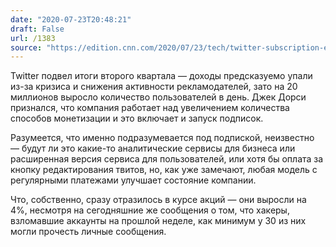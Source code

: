 ```yaml
---
date: "2020-07-23T20:48:21"
draft: False
url: /1383
source: "https://edition.cnn.com/2020/07/23/tech/twitter-subscription-earnings/"
---
```


Twitter подвел итоги второго квартала — доходы предсказуемо упали из-за кризиса и снижения активности рекламодателей, зато на 20 миллионов выросло количество пользователей в день. Джек Дорси признался, что компания работает над увеличением количества способов монетизации и это включает и запуск подписок.

Разумеется, что именно подразумевается под подпиской, неизвестно — будут ли это какие-то аналитические сервисы для бизнеса или расширенная версия сервиса для пользователей, или хотя бы оплата за кнопку редактирования твитов, но, как уже замечают, любая модель с регулярными платежами улучшает состояние компании.

Что, собственно, сразу отразилось в курсе акций — они выросли на 4%, несмотря на сегодняшние же сообщения о том, что хакеры, взломавшие аккаунты на прошлой неделе, как минимум у 30 из них могли прочесть личные сообщения.
